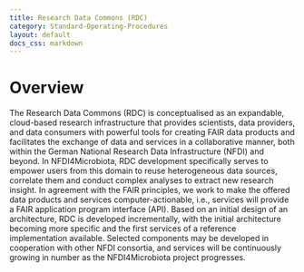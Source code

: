 ```yaml
---
title: Research Data Commons (RDC)
category: Standard-Operating-Procedures
layout: default
docs_css: markdown
---
```


# Overview
The Research Data Commons (RDC) is conceptualised as an expandable, cloud-based research infrastructure that provides scientists, data providers, and data consumers with powerful tools for creating FAIR data products and facilitates the exchange of data and services in a collaborative manner, both within the German National Research Data Infrastructure (NFDI) and beyond.
In NFDI4Microbiota, RDC development specifically serves to empower users from this domain to reuse heterogeneous data sources, correlate them and conduct complex analyses to extract new research insight. In agreement with the FAIR principles, we work to make the offered data products and services computer-actionable, i.e., services will provide a FAIR application program interface (API). Based on an initial design of an architecture, RDC is developed incrementally, with the initial architecture becoming more specific and the first services of a reference implementation available. Selected components may be developed in cooperation with other NFDI consortia, and services will be continuously growing in number as the NFDI4Microbiota project progresses.